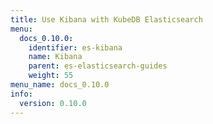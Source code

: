 ```yaml
---
title: Use Kibana with KubeDB Elasticsearch
menu:
  docs_0.10.0:
    identifier: es-kibana
    name: Kibana
    parent: es-elasticsearch-guides
    weight: 55
menu_name: docs_0.10.0
info:
  version: 0.10.0
---
```


